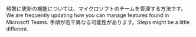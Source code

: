 <span data-ttu-id="52781-101">頻繁に更新の機能については、マイクロソフトのチームを管理する方法です。</span><span class="sxs-lookup"><span data-stu-id="52781-101">We are frequently updating how you can manage features found in Microsoft Teams.</span></span> <span data-ttu-id="52781-102">手順が若干異なる可能性があります。</span><span class="sxs-lookup"><span data-stu-id="52781-102">Steps might be a little different.</span></span>